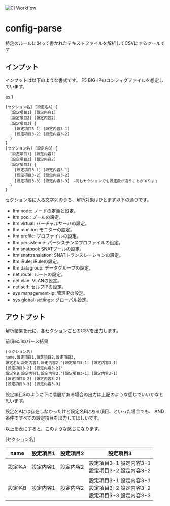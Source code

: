 ![CI Workflow](https://github.com/ichikawapc/config-parse/actions/workflows/scala.yml/badge.svg)
# config-parse

特定のルールに沿って書かれたテキストファイルを解析してCSVにするツールです

## インプット

インプットは以下のような書式です。
F5 BIG-IPのコンフィグファイルを想定しています。

ex.1
```
[セクション名] [設定名A] {
  [設定項目1] [設定内容1]
  [設定項目2] [設定内容2]
  [設定項目3] {
    [設定項目3-1] [設定内容3-1]
    [設定項目3-2] [設定内容3-2]
  }
}
[セクション名] [設定名B] {
  [設定項目1] [設定内容1]
  [設定項目2] [設定内容2]
  [設定項目3] {
    [設定項目3-1] [設定内容3-1]
    [設定項目3-2] [設定内容3-2]
    [設定項目3-3] [設定内容3-3]　←同じセクションでも設定数が違うことがあります
  }
}
```

セクション名に入る文字列のうち、解析対象はひとまず以下の通りです。

- ltm node: ノードの定義と設定。
- ltm pool: プールの設定。
- ltm virtual: バーチャルサーバの設定。
- ltm monitor: モニターの設定。
- ltm profile: プロファイルの設定。
- ltm persistence: パーシステンスプロファイルの設定。
- ltm snatpool: SNATプールの設定。
- ltm snattranslation: SNATトランスレーションの設定。
- ltm iRule: iRuleの設定。
- ltm datagroup: データグループの設定。
- net route: ルートの設定。
- net vlan: VLANの設定。
- net self: セルフIPの設定。
- sys management-ip: 管理IPの設定。
- sys global-settings: グローバル設定。

## アウトプット

解析結果を元に、各セクションごとのCSVを出力します。

前項ex.1のパース結果
```
[セクション名]
name,設定項目1,設定項目2,設定項目3,
設定名A,設定内容1,設定内容2,"[設定項目3-1] [設定内容3-1]
[設定項目3-2] [設定内容3-2]"
設定名B,設定内容1,設定内容2,"[設定項目3-1] [設定内容3-1]
[設定項目3-2] [設定内容3-2]
[設定項目3-3] [設定内容3-3]
```
設定項目3のように下に階層がある場合の出力は上記のような感じでいいかなと思います。

設定名Aには存在しなかったけど設定名Bにある項目、といった場合でも、
AND条件ですべての設定項目を出力してほしいです。

以上を表にすると、このような感じになります。

[セクション名]

| name | 設定項目1 | 設定項目2 | 設定項目3 |
| --- | --- | --- | --- |
| 設定名A | 設定内容1 | 設定内容2 | 設定項目3-1 設定内容3-1<br>設定項目3-2 設定内容3-2 |
| 設定名B | 設定内容1 | 設定内容2 | 設定項目3-1 設定内容3-1<br>設定項目3-2 設定内容3-2<br>設定項目3-3 設定内容3-3 |
